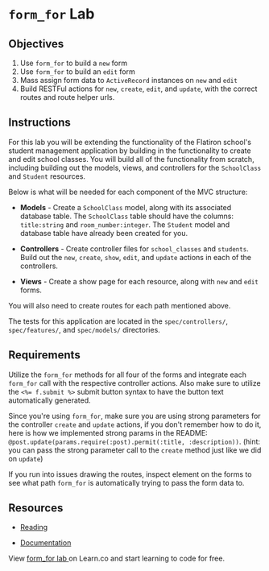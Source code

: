 # `form_for` Lab

## Objectives

1. Use `form_for` to build a `new` form
2. Use `form_for` to build an `edit` form
3. Mass assign form data to `ActiveRecord` instances on `new` and `edit`
4. Build RESTFul actions for `new`, `create`, `edit`, and `update`, with the correct routes and route helper urls.


## Instructions 

For this lab you will be extending the functionality of the Flatiron school's student management application by building in the functionality to create and edit school classes. You will build all of the functionality from scratch, including building out the models, views, and controllers for the `SchoolClass` and `Student` resources.

Below is what will be needed for each component of the MVC structure:

* **Models** - Create a `SchoolClass` model, along with its associated database table. The `SchoolClass` table should have the columns: `title:string` and `room_number:integer`. The `Student` model and database table have already been created for you.

* **Controllers** - Create controller files for `school_classes` and `students`. Build out the `new`, `create`, `show`, `edit`, and `update` actions in each of the controllers.

* **Views** - Create a show page for each resource, along with `new` and `edit` forms.

You will also need to create routes for each path mentioned above.

The tests for this application are located in the `spec/controllers/`, `spec/features/`, and `spec/models/` directories.


## Requirements

Utilize the `form_for` methods for all four of the forms and integrate each `form_for` call with the respective controller actions. Also make sure to utilize the `<%= f.submit %>` submit button syntax to have the button text automatically generated.

Since you're using `form_for`, make sure you are using strong parameters for the controller `create` and `update` actions, if you don't remember how to do it, here is how we implemented strong params in the README: `@post.update(params.require(:post).permit(:title, :description))`. (hint: you can pass the strong parameter call to the `create` method just like we did on `update`)

If you run into issues drawing the routes, inspect element on the forms to see what path `form_for` is automatically trying to pass the form data to.


## Resources

* [Reading](https://github.com/learn-co-curriculum/rails-form_for-on-edit-readme)

* [Documentation](http://api.rubyonrails.org/classes/ActionView/Helpers/FormHelper.html)

<p class='util--hide'>View <a href='https://learn.co/lessons/rails-form_for-lab'>form_for lab </a> on Learn.co and start learning to code for free.</p>
